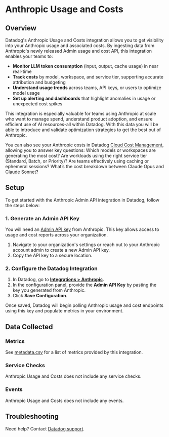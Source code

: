 # Anthropic Usage and Costs

## Overview

Datadog's Anthropic Usage and Costs integration allows you to get visibility into your Anthropic usage and associated costs. By ingesting data from Anthropic's newly released Admin usage and cost API, this integration enables your teams to:

- **Monitor LLM token consumption** (input, output, cache usage) in near real-time
- **Track costs** by model, workspace, and service tier, supporting accurate attribution and budgeting
- **Understand usage trends** across teams, API keys, or users to optimize model usage
- **Set up alerting and dashboards** that highlight anomalies in usage or unexpected cost spikes

This integration is especially valuable for teams using Anthropic at scale who want to manage spend, understand product adoption, and ensure efficient use of AI resources-all within Datadog. With this data you will be able to introduce and validate optimization strategies to get the best out of Anthropic.

You can also see your Anthropic costs in Datadog [Cloud Cost Management][6], allowing you to answer key questions: Which models or workspaces are generating the most cost? Are workloads using the right service tier (Standard, Batch, or Priority)? Are teams effectively using caching or ephemeral sessions? What’s the cost breakdown between Claude Opus and Claude Sonnet?

## Setup

To get started with the Anthropic Admin API integration in Datadog, follow the steps below:

### 1. Generate an Admin API Key

You will need an [Admin API key][5] from Anthropic. This key allows access to usage and cost reports across your organization.

1. Navigate to your organization's settings or reach out to your Anthropic account admin to create a new Admin API key.
2. Copy the API key to a secure location.

### 2. Configure the Datadog Integration

1. In Datadog, go to [**Integrations > Anthropic**](https://app.datadoghq.com/integrations?integrationId=anthropic).
2. In the configuration panel, provide the **Admin API Key** by pasting the key you generated from Anthropic.
3. Click **Save Configuration**.

Once saved, Datadog will begin polling Anthropic usage and cost endpoints using this key and populate metrics in your environment.

## Data Collected

### Metrics

See [metadata.csv][4] for a list of metrics provided by this integration.

### Service Checks

Anthropic Usage and Costs does not include any service checks.

### Events

Anthropic Usage and Costs does not include any events.

## Troubleshooting

Need help? Contact [Datadog support][3].

[1]: https://www.anthropic.com/
[2]: https://app.datadoghq.com/account/settings/agent/latest
[3]: https://docs.datadoghq.com/help/
[4]: https://github.com/DataDog/integrations-core/blob/master/anthropic_usage_and_costs/metadata.csv
[5]: https://docs.anthropic.com/en/api/administration-api
[6]: https://app.datadoghq.com/cost/

